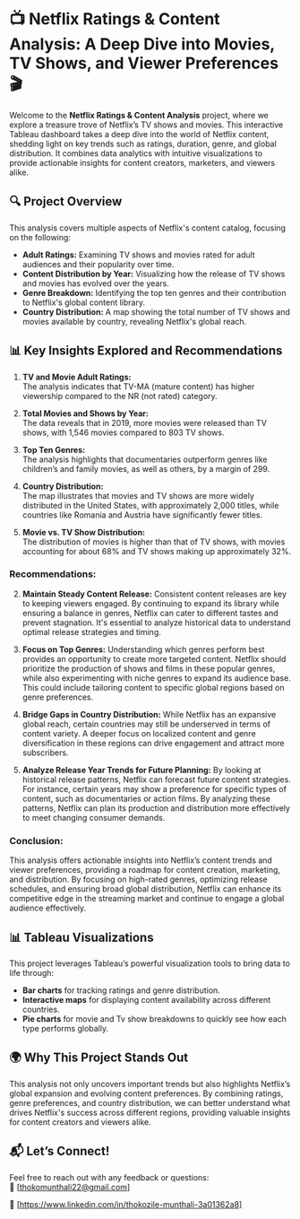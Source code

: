 # **📺 Netflix Ratings & Content Analysis: A Deep Dive into Movies, TV Shows, and Viewer Preferences 🎬**

Welcome to the **Netflix Ratings & Content Analysis** project, where we explore a treasure trove of Netflix’s TV shows and movies. This interactive Tableau dashboard takes a deep dive into the world of Netflix content, shedding light on key trends such as ratings, duration, genre, and global distribution. It combines data analytics with intuitive visualizations to provide actionable insights for content creators, marketers, and viewers alike.


## **🔍 Project Overview**  

This analysis covers multiple aspects of Netflix's content catalog, focusing on the following:  
- **Adult Ratings:** Examining TV shows and movies rated for adult audiences and their popularity over time.  
- **Content Distribution by Year:** Visualizing how the release of TV shows and movies has evolved over the years.  
- **Genre Breakdown:** Identifying the top ten genres and their contribution to Netflix's global content library.  
- **Country Distribution:** A map showing the total number of TV shows and movies available by country, revealing Netflix's global reach.  


## **📊 Key Insights Explored and Recommendations**  

1. **TV and Movie Adult Ratings:**  
   The analysis indicates that TV-MA (mature content) has higher viewership compared to the NR (not rated) category.

2. **Total Movies and Shows by Year:**  
   The data reveals that in 2019, more movies were released than TV shows, with 1,546 movies compared to 803 TV shows.

3. **Top Ten Genres:**  
   The analysis highlights that documentaries outperform genres like children’s and family movies, as well as others, by a margin of 299.

4. **Country Distribution:**  
   The map illustrates that movies and TV shows are more widely distributed in the United States, with approximately 2,000 titles, while countries like Romania and Austria have significantly fewer titles.

5. **Movie vs. TV Show Distribution:**  
   The distribution of movies is higher than that of TV shows, with movies accounting for about 68% and TV shows making up approximately 32%.


### **Recommendations:**

2. **Maintain Steady Content Release:**
   Consistent content releases are key to keeping viewers engaged. By continuing to expand its library while ensuring a balance in genres, Netflix can cater to different tastes and prevent stagnation. It's essential to analyze historical data to understand optimal release strategies and timing.

3. **Focus on Top Genres:**
   Understanding which genres perform best provides an opportunity to create more targeted content. Netflix should prioritize the production of shows and films in these popular genres, while also experimenting with niche genres to expand its audience base. This could include tailoring content to specific global regions based on genre preferences.

4. **Bridge Gaps in Country Distribution:**
   While Netflix has an expansive global reach, certain countries may still be underserved in terms of content variety. A deeper focus on localized content and genre diversification in these regions can drive engagement and attract more subscribers.

5. **Analyze Release Year Trends for Future Planning:**
   By looking at historical release patterns, Netflix can forecast future content strategies. For instance, certain years may show a preference for specific types of content, such as documentaries or action films. By analyzing these patterns, Netflix can plan its production and distribution more effectively to meet changing consumer demands.


### **Conclusion:**
This analysis offers actionable insights into Netflix’s content trends and viewer preferences, providing a roadmap for content creation, marketing, and distribution. By focusing on high-rated genres, optimizing release schedules, and ensuring broad global distribution, Netflix can enhance its competitive edge in the streaming market and continue to engage a global audience effectively.


## **📊 Tableau Visualizations**  

This project leverages Tableau’s powerful visualization tools to bring data to life through:  
- **Bar charts** for tracking ratings and genre distribution.  
- **Interactive maps** for displaying content availability across different countries.  
- **Pie charts** for movie and Tv show breakdowns to quickly see how each type performs globally.  


## **🌍 Why This Project Stands Out**  

This analysis not only uncovers important trends but also highlights Netflix’s global expansion and evolving content preferences. By combining ratings, genre preferences, and country distribution, we can better understand what drives Netflix's success across different regions, providing valuable insights for content creators and viewers alike.  



## **📬 Let’s Connect!**  

Feel free to reach out with any feedback or questions:  
📧 [thokomunthali22@gmail.com]  

💼 [https://www.linkedin.com/in/thokozile-munthali-3a01362a8]  

